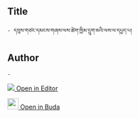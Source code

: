 ## Title
	- དབུས་གཙང་དམངས་གཞས་ལས་ཚེག་ཁྱིམ་དྲུག་མའི་ལས་ལ་དཔྱད་པ།

## Author
	- 



[<img src="https://img.icons8.com/color/25/000000/edit-property.png"> Open in Editor](http://editor.openpecha.org/P001814)

[<img width="25" src="https://library.bdrc.io/icons/BUDA-small.svg"> Open in Buda](https://library.bdrc.io/show/bdr:IE0OPP001814)

